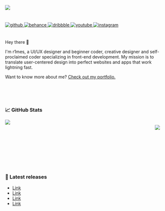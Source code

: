 <img src="https://media.discordapp.net/attachments/1131576851807076353/1213964115488538704/Frame_1.png?ex=65f7632f&is=65e4ee2f&hm=69d0cf95d82a7596f590521d15d54b50ce1fdb9da0d7ef4fe8cb9d3588c24b87&=&format=webp&quality=lossless" />  
  
  
  
  

###
<br/>

<a href="https://github.com/https://github.com/r1mess" target="_blank">
<img src=https://img.shields.io/badge/github-%2324292e.svg?&style=for-the-badge&logo=github&logoColor=white alt=github style="margin-bottom: 5px;" />
</a>
<a href="https://www.behance.net/https://www.behance.net/rimes" target="_blank">
<img src=https://img.shields.io/badge/behance-%23191919.svg?&style=for-the-badge&logo=behance&logoColor=white alt=behance style="margin-bottom: 5px;" />
</a>
<a href="https://dribbble.com/https://dribbble.com/r1mes" target="_blank">
<img src=https://img.shields.io/badge/dribbble-%23E45285.svg?&style=for-the-badge&logo=dribbble&logoColor=white alt=dribbble style="margin-bottom: 5px;" />
</a>
<a href="https://www.youtube.com/user/https://www.youtube.com/channel/UCq9z0RB11KXQpGmSI0qmKvg" target="_blank">
<img src=https://img.shields.io/badge/youtube-%23EE4831.svg?&style=for-the-badge&logo=youtube&logoColor=white alt=youtube style="margin-bottom: 5px;" />
</a>
<a href="https://instagram.com/https://www.instagram.com/_dastex_/" target="_blank">
<img src=https://img.shields.io/badge/instagram-%23000000.svg?&style=for-the-badge&logo=instagram&logoColor=white alt=instagram style="margin-bottom: 5px;" />
</a>  
  
<br/> 
<br/> 
<br/> 
Hey there 👋

I'm r1mes, a UI/UX designer and beginner coder, creative designer and self-proclaimed coder specializing in front-end development. My mission is to translate user-centered design into perfect websites and apps that work lightning fast.

Want to know more about me? [Check out my portfolio.](https://www.behance.net/rimes) 

<br/>  

<br/>  

<br/>  


### 📈 GitHub Stats
  

<img src="https://github-readme-stats.vercel.app/api?username=r1mess&show_icons=true&count_private=true&hide_border=true&theme=transparent" align="left" />  

<br/>  


<div align="right"><img src="https://github-readme-stats.vercel.app/api/top-langs/?username=r1mess&hide_border=true&layout=compact&theme=transparent" align="right" /></div>  

<br/>  

<br/>

<br/>

<br/>

<br/>

<br/> 

<br/> 

<br/> 

### 📝 Latest releases  
- [Link](http://example/com)
- [Link](http://example/com)
- [Link](http://example/com)
- [Link](http://example/com)  
  
<br/>  

<br/>  
  
<br/>  

<br/>  

<br/>  

<br />

